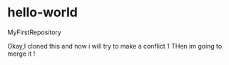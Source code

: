 # hello-world
MyFirstRepository

Okay,I cloned this and now i will try to make a conflict 1
THen im going to merge it !
